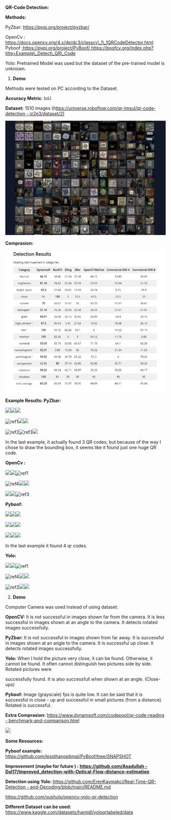 **QR-Code Detection:** 

**Methods:** 

PyZbar: https://pypi.org/project/pyzbar/

OpenCv : https://docs.opencv.org/4.x/de/dc3/classcv\_1\_1QRCodeDetector.html 
Pyboof [:https://pypi.org/project/PyBoof/ ](https://pypi.org/project/PyBoof/)https://boofcv.org/index.php?title=Example\_Detect\_QR\_Code

Yolo: Pretrained Model was used but the dataset of the pre-trained model is unknown. 

1. **Demo** 

Methods were tested on PC according to the Dataset. 

**Accuracy Metric**: IoU 

**Dataset:** 1510 images (h[ttps://universe.roboflow.com/qr-lmsul/qr-code-detection - jz2e3/dataset/2) ](https://universe.roboflow.com/qr-lmsul/qr-code-detection-jz2e3/dataset/2)

![](results/dataset.png)

**Comprasion:** 

![](results/comprasion.png)

**Example Results: PyZbar:** 

![](Aspose.Words.fea68405-6f82-4366-b959-b2260c3225b1.003.png)![](Aspose.Words.fea68405-6f82-4366-b959-b2260c3225b1.004.png)![](Aspose.Words.fea68405-6f82-4366-b959-b2260c3225b1.005.png)

![ref1]![](Aspose.Words.fea68405-6f82-4366-b959-b2260c3225b1.007.png)![](Aspose.Words.fea68405-6f82-4366-b959-b2260c3225b1.008.png)

![ref2]![ref3]![](Aspose.Words.fea68405-6f82-4366-b959-b2260c3225b1.011.png)

In the last example, it actually found 3 QR codes, but because of the way I chose to draw the bounding box, it seems like it found just one huge QR code.

**OpenCv :** 

![](Aspose.Words.fea68405-6f82-4366-b959-b2260c3225b1.012.png)![](Aspose.Words.fea68405-6f82-4366-b959-b2260c3225b1.013.png)![ref1]

![ref4]![](Aspose.Words.fea68405-6f82-4366-b959-b2260c3225b1.015.png)![](Aspose.Words.fea68405-6f82-4366-b959-b2260c3225b1.016.png)

![](Aspose.Words.fea68405-6f82-4366-b959-b2260c3225b1.017.png)![](Aspose.Words.fea68405-6f82-4366-b959-b2260c3225b1.018.png)![ref3]

**Pyboof:** 

![](Aspose.Words.fea68405-6f82-4366-b959-b2260c3225b1.019.png)![](Aspose.Words.fea68405-6f82-4366-b959-b2260c3225b1.020.png)![](Aspose.Words.fea68405-6f82-4366-b959-b2260c3225b1.021.png)

![](Aspose.Words.fea68405-6f82-4366-b959-b2260c3225b1.022.png)![](Aspose.Words.fea68405-6f82-4366-b959-b2260c3225b1.023.png)![](Aspose.Words.fea68405-6f82-4366-b959-b2260c3225b1.024.png)

![](Aspose.Words.fea68405-6f82-4366-b959-b2260c3225b1.025.png)![](Aspose.Words.fea68405-6f82-4366-b959-b2260c3225b1.026.png)![](Aspose.Words.fea68405-6f82-4366-b959-b2260c3225b1.027.png)

In the last example it found 4 qr codes.

**Yolo:** 

![](Aspose.Words.fea68405-6f82-4366-b959-b2260c3225b1.028.png)![](Aspose.Words.fea68405-6f82-4366-b959-b2260c3225b1.029.png)![ref1]

![ref4]![](Aspose.Words.fea68405-6f82-4366-b959-b2260c3225b1.030.png)![](Aspose.Words.fea68405-6f82-4366-b959-b2260c3225b1.031.png)

![ref2]![](Aspose.Words.fea68405-6f82-4366-b959-b2260c3225b1.032.png)![](Aspose.Words.fea68405-6f82-4366-b959-b2260c3225b1.033.png)

2. **Demo** 

Computer Camera was used instead of using dataset.

**OpenCV:** It is not successful in images shown far from the camera. It is less successful in images shown at an angle to the camera. It detects rotated images successfully.

**PyZbar:** It is not successful in images shown from far away. It is successful in images shown at an angle to the camera. It is successful up close. It detects rotated images successfully. 

**Yolo:** When I hold the picture very close, it can be found. Otherwise, it cannot be found. It often cannot distinguish two pictures side by side. Rotated pictures were 

successfully found. It is also successfull when shown at an angle. (Close-ups) 

**Pyboof:** Image (grayscale) fps is quite low. It can be said that it is successful in close - up and successful in small pictures (from a distance). Rotated is successful.

**Extra Comprasion:** [https://www.dynamsoft.com/codepool/qr-code-reading - benchmark-and-comparison.html ](https://www.dynamsoft.com/codepool/qr-code-reading-benchmark-and-comparison.html)

![](Aspose.Words.fea68405-6f82-4366-b959-b2260c3225b1.034.jpeg)

**Some Resources:** 

**Pyboof example:** <https://github.com/lessthanoptimal/PyBoof/tree/SNAPSHOT>

**Improvement (maybe for future ) : [https://github.com/Asadullah - Dal17/Improved_detection-with-Optical-Flow-distance-estimation ](https://github.com/Asadullah-Dal17/Improved_detection-with-Optical-Flow-distance-estimation)**

**Detection using Yolo:** [https://github.com/ErenKaymakci/Real-Time-QR-Detection - and-Decoding/blob/main/README.md ](https://github.com/ErenKaymakci/Real-Time-QR-Detection-and-Decoding/blob/main/README.md)

[https://github.com/yushulx/opencv-yolo-qr-detection ](https://github.com/yushulx/opencv-yolo-qr-detection)

**Different Dataset can be used:** https://www.kaggle.com/datasets/hamidl/yoloqrlabeled/data

[ref1]: Aspose.Words.fea68405-6f82-4366-b959-b2260c3225b1.006.png
[ref2]: Aspose.Words.fea68405-6f82-4366-b959-b2260c3225b1.009.png
[ref3]: Aspose.Words.fea68405-6f82-4366-b959-b2260c3225b1.010.png
[ref4]: Aspose.Words.fea68405-6f82-4366-b959-b2260c3225b1.014.png
